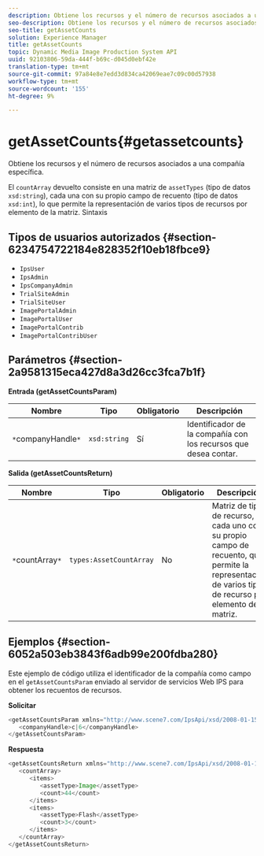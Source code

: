 ```yaml
---
description: Obtiene los recursos y el número de recursos asociados a una compañía específica.
seo-description: Obtiene los recursos y el número de recursos asociados a una compañía específica.
seo-title: getAssetCounts
solution: Experience Manager
title: getAssetCounts
topic: Dynamic Media Image Production System API
uuid: 92103806-59da-444f-b69c-d045d0ebf42e
translation-type: tm+mt
source-git-commit: 97a84e8e7edd3d834ca42069eae7c09c00d57938
workflow-type: tm+mt
source-wordcount: '155'
ht-degree: 9%

---
```



# getAssetCounts{#getassetcounts}

Obtiene los recursos y el número de recursos asociados a una compañía específica.

El `countArray` devuelto consiste en una matriz de `assetTypes` (tipo de datos `xsd:string`), cada una con su propio campo de recuento (tipo de datos `xsd:int`), lo que permite la representación de varios tipos de recursos por elemento de la matriz.
Sintaxis

## Tipos de usuarios autorizados {#section-6234754722184e828352f10eb18fbce9}

* `IpsUser`
* `IpsAdmin`
* `IpsCompanyAdmin`
* `TrialSiteAdmin`
* `TrialSiteUser`
* `ImagePortalAdmin`
* `ImagePortalUser`
* `ImagePortalContrib`
* `ImagePortalContribUser`

## Parámetros {#section-2a9581315eca427d8a3d26cc3fca7b1f}

**Entrada (getAssetCountsParam)**

| Nombre | Tipo | Obligatorio | Descripción |
|---|---|---|---|
| `*`companyHandle`*` | `xsd:string` | Sí | Identificador de la compañía con los recursos que desea contar. |

**Salida (getAssetCountsReturn)**

| Nombre | Tipo | Obligatorio | Descripción |
|---|---|---|---|
| `*`countArray`*` | `types:AssetCountArray` | No | Matriz de tipos de recurso, cada uno con su propio campo de recuento, que permite la representación de varios tipos de recurso por elemento de la matriz. |

## Ejemplos {#section-6052a503eb3843f6adb99e200fdba280}

Este ejemplo de código utiliza el identificador de la compañía como campo en el `getAssetCountsParam` enviado al servidor de servicios Web IPS para obtener los recuentos de recursos.

**Solicitar**

```java
<getAssetCountsParam xmlns="http://www.scene7.com/IpsApi/xsd/2008-01-15">
   <companyHandle>c|6</companyHandle>
</getAssetCountsParam>
```

**Respuesta**

```java
<getAssetCountsReturn xmlns="http://www.scene7.com/IpsApi/xsd/2008-01-15">
   <countArray>
      <items>
         <assetType>Image</assetType>
         <count>44</count>
      </items>
      <items>
         <assetType>Flash</assetType>
         <count>3</count>
      </items>
   </countArray>
</getAssetCountsReturn>
```

